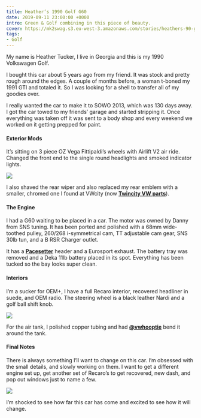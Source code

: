 ```yaml
---
title: Heather’s 1990 Golf G60
date: 2019-09-11 23:00:00 +0000
intro: Green & Golf combining in this piece of beauty.
cover: https://mk2swag.s3.eu-west-3.amazonaws.com/stories/heathers-90-golf-cover.jpg
tags:
- Golf
---
```

My name is Heather Tucker, I live in Georgia and this is my 1990 Volkswagen Golf.

I bought this car about 5 years ago from my friend. It was stock and pretty rough around the edges. A couple of months before, a woman t-boned my 1991 GTI and totaled it. So I was looking for a shell to transfer all of my goodies over.

I really wanted the car to make it to SOWO 2013, which was 130 days away. I got the car towed to my friends’ garage and started stripping it. Once everything was taken off it was sent to a body shop and every weekend we worked on it getting prepped for paint.

#### Exterior Mods

It’s sitting on 3 piece OZ Vega Fittipaldi’s wheels with Airlift V2 air ride. Changed the front end to the single round headlights and smoked indicator lights.

![](https://mk2swag.s3.eu-west-3.amazonaws.com/stories/heathers-90-golf-wheels.jpg)

I also shaved the rear wiper and also replaced my rear emblem with a smaller, chromed one I found at VWcity (now [**Twincity VW parts**](https://www.facebook.com/twincityvwparts/)).

#### The Engine
I had a G60 waiting to be placed in a car. The motor was owned by Danny from SNS tuning. It has been ported and polished with a 68mm wide-toothed pulley, 260/268 i-symmetrical cam, TT adjustable cam gear, SNS 30lb tun, and a B RSR Charger outlet.

It has a [**Pacesetter**](https://pacesetterexhaust.com/) header and a Eurosport exhaust. The battery tray was removed and a Deka 11lb battery placed in its spot. Everything has been tucked so the bay looks super clean.

#### Interiors
I’m a sucker for OEM+, I have a full Recaro interior, recovered headliner in suede, and OEM radio. The steering wheel is a black leather Nardi and a golf ball shift knob.

![](https://mk2swag.s3.eu-west-3.amazonaws.com/stories/heathers-90-golf-interior.jpg)

For the air tank, I polished copper tubing and had [**@vwhooptie**](https://www.instagram.com/vwhooptie/) bend it around the tank.

#### Final Notes

There is always something I’ll want to change on this car. I’m obsessed with the small details, and slowly working on them. I want to get a different engine set up, get another set of Recaro’s to get recovered, new dash, and pop out windows just to name a few.

![](https://mk2swag.s3.eu-west-3.amazonaws.com/stories/heathers-90-golf-exterior.jpg)

I’m shocked to see how far this car has come and excited to see how it will change.